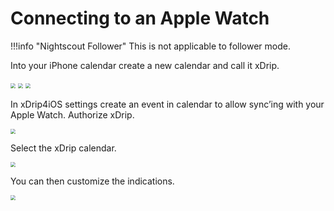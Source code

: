 # Connecting to an Apple Watch

!!!info "Nightscout Follower"
    This is not applicable to follower mode.

Into your iPhone calendar create a new calendar and call it xDrip.

<img src="../img/Calendar1.png" style="zoom:50%;" />

<img src="../img/Calendar2.png" style="zoom:50%;" />

<img src="../img/Calendar3.png" style="zoom:50%;" />

In xDrip4iOS settings create an event in calendar to allow sync’ing with your Apple Watch. Authorize xDrip.

<img src="../img/AppleWatch1.png" style="zoom:50%;" />

Select the xDrip calendar.

<img src="../img/AppleWatch2.png" style="zoom:50%;" />

You can then customize the indications.

<img src="../img/AppleWatch3.png" style="zoom:50%;" />
